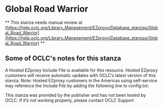 # Global Road Warrior
** This stanza needs manual review at [https://help.oclc.org/Library_Management/EZproxy/Database_stanzas/Global_Road_Warrior](https://help.oclc.org/Library_Management/EZproxy/Database_stanzas/Global_Road_Warrior) **

## Some of OCLC's notes for this stanza

A Hosted EZproxy Include File is available for this resource. Hosted EZproxy customers will receive automatic updates with OCLC&rsquo;s latest version of this stanza. Note: Hosted EZproxy customers in the Americas using self-service may reference the Include File by adding the following line to config.txt:

This stanza was provided by the publisher and has not been tested by OCLC. If it&rsquo;s not working properly, please contact OCLC Support

&nbsp;
